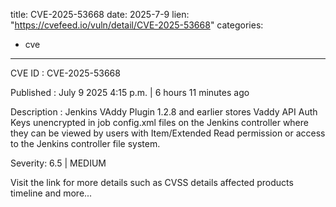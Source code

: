  
title: CVE-2025-53668
date: 2025-7-9
lien: "https://cvefeed.io/vuln/detail/CVE-2025-53668"
categories:
  - cve
---

CVE ID : CVE-2025-53668

Published :  July 9
2025
4:15 p.m. | 6 hours
11 minutes ago

Description : Jenkins VAddy Plugin 1.2.8 and earlier stores Vaddy API Auth Keys unencrypted in job config.xml files on the Jenkins controller
where they can be viewed by users with Item/Extended Read permission or access to the Jenkins controller file system.

Severity: 6.5 | MEDIUM

Visit the link for more details
such as CVSS details
affected products
timeline
and more...
